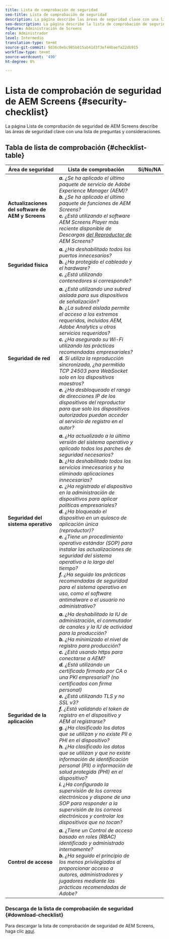 ```yaml
---
title: Lista de comprobación de seguridad
seo-title: Lista de comprobación de seguridad
description: La página describe las áreas de seguridad clave con una lista de comprobación de preguntas y consideraciones.
seo-description: La página describe la lista de comprobación de seguridad
feature: Administración de Screens
role: Administrador
level: Intermedio
translation-type: tm+mt
source-git-commit: 9d36c0ebc985b815ab41d3f3ef44baefa22db915
workflow-type: tm+mt
source-wordcount: '490'
ht-degree: 0%

---
```



# Lista de comprobación de seguridad de AEM Screens {#security-checklist}

La página Lista de comprobación de seguridad de AEM Screens describe las áreas de seguridad clave con una lista de preguntas y consideraciones.

## Tabla de lista de comprobación {#checklist-table}

| **Área de seguridad** | **Lista de comprobación** | **Sí/No/NA** |
|---|---|---|
| **Actualizaciones del software de AEM y Screens** | ***a.*** *¿Se ha aplicado el último paquete de servicio de Adobe Experience Manager (AEM)?* <br>***b.***  *¿Se ha aplicado el último paquete de funciones de AEM Screens?* <br>***c.*** *¿Está utilizando el software AEM Screens Player más reciente disponible de Descargas [ del Reproductor de ](https://download.macromedia.com/screens/)AEM Screens?* |
| **Seguridad física** | ***a.*** *¿Ha deshabilitado todos los puertos innecesarios?* <br>***b.***  *¿Ha protegido el cableado y el hardware?* <br>***c.*** *¿Está utilizando contenedores si corresponde?* |
| **Seguridad de red** | ***a.*** *¿Está utilizando una subred aislada para sus dispositivos de señalización?* <br>***b.***  *¿La subred aislada permite el acceso a los extremos requeridos, incluidos AEM, Adobe Analytics u otros servicios requeridos?* <br>***c.*** *¿Ha asegurado su Wi-Fi utilizando las prácticas recomendadas empresariales?* <br>***d.*** *Si utiliza la reproducción sincronizada, ¿ha permitido TCP 24503 para WebSocket solo en los dispositivos maestros?* <br>***e.*** *¿Ha desbloqueado el rango de direcciones IP de los dispositivos del reproductor para que solo los dispositivos autorizados puedan acceder al servicio de registro en el autor?* |
| **Seguridad del sistema operativo** | ***a.*** *¿Ha actualizado a la última versión del sistema operativo y aplicado todos los parches de seguridad necesarios?* <br>***b.*** *¿Ha deshabilitado todos los servicios innecesarios y ha eliminado aplicaciones innecesarias?* <br>***c.*** *¿Ha registrado el dispositivo en la administración de dispositivos para aplicar políticas empresariales?* <br>***d.*** *¿Ha bloqueado el dispositivo en un quiosco de aplicación única (reproductor)?* <br>***e.*** *¿Tiene un procedimiento operativo estándar (SOP) para instalar las actualizaciones de seguridad del sistema operativo a lo largo del tiempo?*<br>***f.*** *¿Ha seguido las prácticas recomendadas de seguridad para el sistema operativo en uso, como el software antimalware o el usuario no administrativo?* |
| **Seguridad de la aplicación** | ***a.*** *¿Ha deshabilitado la IU de administración, el conmutador de canales y la IU de actividad para la producción?* <br>***b.*** *¿Ha minimizado el nivel de registro para producción?* <br>***c.*** *¿Está usando https para conectarse a AEM?* <br>***d.*** *¿Está utilizando un certificado firmado por CA o una PKI empresarial? (no certificados con firma personal)*<br>***e.*** *¿Está utilizando TLS y no SSL v3?*<br>***f.*** *¿Está validando el token de registro en el dispositivo y AEM al registrarse?*<br> ***g.*** *¿Ha clasificado los datos que se utilizan y no existe PII o PHI en el dispositivo?*<br> ***h.*** *¿Ha clasificado los datos que se utilizan y que no existe información de identificación personal (PII) o información de salud protegida (PHI) en el dispositivo?*<br> ***i.*** *¿Ha configurado la supervisión de los correos electrónicos y dispone de una SOP para responder a la supervisión de los correos electrónicos y controlar los dispositivos que no tocan?* |
| **Control de acceso** | ***a.*** *¿Tiene un Control de acceso basado en roles (RBAC) identificado y administrado internamente?* <br>***b.*** *¿Ha seguido el principio de los menos privilegiados al proporcionar acceso a autores, administradores y jugadores mediante las prácticas recomendadas de Adobe?* |

### Descarga de la lista de comprobación de seguridad {#download-checklist}

Para descargar la lista de comprobación de seguridad de AEM Screens, haga clic [aquí](/help/user-guide/assets/AEMScreens-SecurityChecklist.pdf).